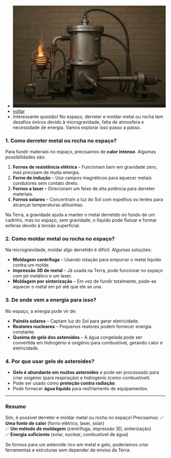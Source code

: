 - ![fundição](https://github.com/0joseDark/dream-sonho/blob/main/images/fundicao.png)
- [voltar](https://github.com/0joseDark/dream-sonho/blob/main/README.md) 
- Interessante questão! No espaço, derreter e moldar metal ou rocha tem desafios únicos devido à microgravidade, falta de atmosfera e necessidade de energia. Vamos explorar isso passo a passo.
### **1. Como derreter metal ou rocha no espaço?**
Para fundir materiais no espaço, precisamos de **calor intenso**. Algumas possibilidades são:

1. **Fornos de resistência elétrica** – Funcionam bem em gravidade zero, mas precisam de muita energia.
2. **Forno de indução** – Usa campos magnéticos para aquecer metais condutores sem contato direto.
3. **Fornos a laser** – Direcionam um feixe de alta potência para derreter materiais.
4. **Fornos solares** – Concentram a luz do Sol com espelhos ou lentes para alcançar temperaturas altíssimas.

Na Terra, a gravidade ajuda a manter o metal derretido no fundo de um cadinho, mas no espaço, sem gravidade, o líquido pode flutuar e formar esferas devido à tensão superficial.

### **2. Como moldar metal ou rocha no espaço?**
Na microgravidade, moldar algo derretido é difícil. Algumas soluções:
- **Moldagem centrífuga** – Usando rotação para empurrar o metal líquido contra um molde.
- **Impressão 3D de metal** – Já usada na Terra, pode funcionar no espaço com pó metálico e um laser.
- **Moldagem por sinterização** – Em vez de fundir totalmente, pode-se aquecer o metal em pó até que ele se una.

### **3. De onde vem a energia para isso?**
No espaço, a energia pode vir de:
- **Painéis solares** – Captam luz do Sol para gerar eletricidade.
- **Reatores nucleares** – Pequenos reatores podem fornecer energia constante.
- **Queima de gelo dos asteroides** – A água congelada pode ser convertida em hidrogénio e oxigénio para combustível, gerando calor e eletricidade.

### **4. Por que usar gelo de asteroides?**
- **Gelo é abundante em muitos asteroides** e pode ser processado para criar oxigénio (para respiração) e hidrogénio (como combustível).
- Pode ser usado como **proteção contra radiação**.
- Pode fornecer **água líquida** para resfriamento de equipamentos.

---

### **Resumo**
Sim, é possível derreter e moldar metal ou rocha no espaço! Precisamos:
✅ **Uma fonte de calor** (forno elétrico, laser, solar)  
✅ **Um método de moldagem** (centrífuga, impressão 3D, sinterização)  
✅ **Energia suficiente** (solar, nuclear, combustível de água)  

Se formos para um asteroide rico em metal e gelo, poderíamos criar ferramentas e estruturas sem depender de envios da Terra.
